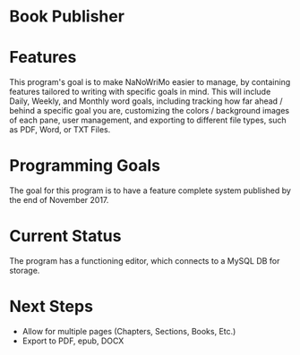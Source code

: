 Book Publisher
==========

# Features

This program's goal is to make NaNoWriMo easier to manage, by containing features tailored to writing with specific goals in mind. This will include Daily, Weekly, and Monthly word goals, including tracking how far ahead / behind a specific goal you are, customizing the colors / background images of each pane, user management, and exporting to different file types, such as PDF, Word, or TXT Files.

# Programming Goals

The goal for this program is to have a feature complete system published by the end of November 2017.

# Current Status

The program has a functioning editor, which connects to a MySQL DB for storage.

# Next Steps

- Allow for multiple pages (Chapters, Sections, Books, Etc.)
- Export to PDF, epub, DOCX